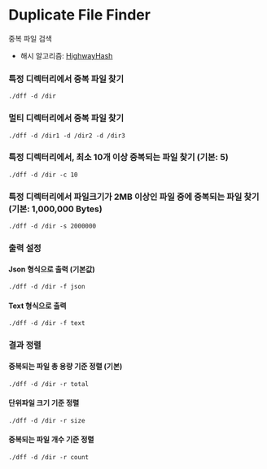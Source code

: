 # Duplicate File Finder

중복 파일 검색 

* 해시 알고리즘: [HighwayHash](https://github.com/google/highwayhash)

### 특정 디렉터리에서 중복 파일 찾기 

    ./dff -d /dir
    
### 멀티 디렉터리에서 중복 파일 찾기

    ./dff -d /dir1 -d /dir2 -d /dir3
    
### 특정 디렉터리에서, 최소 10개 이상 중복되는 파일 찾기 (기본: 5)

    ./dff -d /dir -c 10
    
### 특정 디렉터리에서 파일크기가 2MB 이상인 파일 중에 중복되는 파일 찾기 (기본: 1,000,000 Bytes)

    ./dff -d /dir -s 2000000 
    
### 출력 설정

#### Json 형식으로 출력 (기본값)
    
    ./dff -d /dir -f json

#### Text 형식으로 출력
    
    ./dff -d /dir -f text

### 결과 정렬

#### 중복되는 파일 총 용량 기준 정렬 (기본)

    ./dff -d /dir -r total

#### 단위파일 크기 기준 정렬
 
    ./dff -d /dir -r size
    
#### 중복되는 파일 개수 기준 정렬    
    
    ./dff -d /dir -r count
    
    
